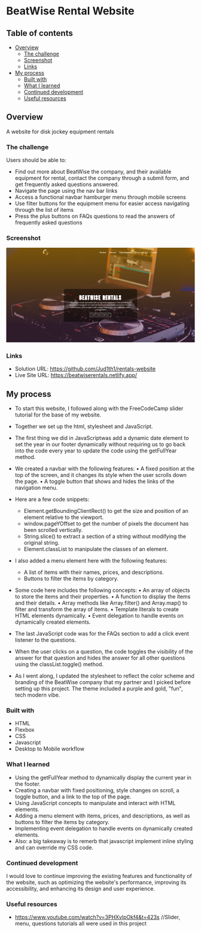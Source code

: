 # BeatWise Rental Website


## Table of contents

- [Overview](#overview)
  - [The challenge](#the-challenge)
  - [Screenshot](#screenshot)
  - [Links](#links)
- [My process](#my-process)
  - [Built with](#built-with)
  - [What I learned](#what-i-learned)
  - [Continued development](#continued-development)
  - [Useful resources](#useful-resources)


## Overview
A website for disk jockey equipment rentals  

### The challenge

Users should be able to:

-	Find out more about BeatWise the company, and their available equipment for rental, contact the company through a submit form, and get frequently asked questions answered.
-	Navigate the page using the nav bar links
-	Access a functional navbar hamburger menu through mobile screens
-	Use filter buttons for the equipment menu for easier access navigating through the list of items   
-	Press the plus buttons on FAQs questions to read the answers of frequently asked questions 


### Screenshot

![](./Screenshot.png)


### Links

- Solution URL: https://github.com/Jud1th1/rentals-website
- Live Site URL: https://beatwiserentals.netlify.app/

## My process
-	To start this website, I followed along with the FreeCodeCamp slider tutorial for the base of my website. 
-	Together we set up the html, stylesheet and JavaScript. 
-	The first thing we did in JavaScriptwas add a dynamic date element to set the year in our footer dynamically without requiring us to go back into the code every year to update the code using the getFullYear method.
-	We created a navbar with the following features:
    •	A fixed position at the top of the screen, and it changes its style when the user scrolls down the page.
    •	A toggle button that shows and hides the links of the navigation menu.
-   Here are a few code snippets:
    -	Element.getBoundingClientRect() to get the size and position of an element relative to the viewport.
    -	window.pageYOffset to get the number of pixels the document has been scrolled vertically.
    -	String.slice() to extract a section of a string without modifying the original string.
    -	Element.classList to manipulate the classes of an element.

-	I also added a menu element here with the following features:
    -	A list of items with their names, prices, and descriptions.
    -	Buttons to filter the items by category.
-   Some code here includes the following concepts:
    •	An array of objects to store the items and their properties.
    •	A function to display the items and their details.
    •	Array methods like Array.filter() and Array.map() to filter and transform the array of items.
    •	Template literals to create HTML elements dynamically.
    •	Event delegation to handle events on dynamically created elements.
    
-   The last JavaScript code was for the FAQs section to add a click event listener to the questions. 
-   When the user clicks on a question, the code toggles the visibility of the answer for that question and hides the answer for all other questions using the classList.toggle() method. 
-   As I went along, I updated the stylesheet to reflect the color scheme and branding of the BeatWise company that my partner and I picked before setting up this project. The theme included a purple and gold, "fun", tech modern vibe. 


### Built with

- HTML
- Flexbox
- CSS
- Javascript
- Desktop to Mobile workflow


### What I learned

-	Using the getFullYear method to dynamically display the current year in the footer.
-	Creating a navbar with fixed positioning, style changes on scroll, a toggle button, and a link to the top of the page.
-	Using JavaScript concepts to manipulate and interact with HTML elements.
-	Adding a menu element with items, prices, and descriptions, as well as buttons to filter the items by category.
-	Implementing event delegation to handle events on dynamically created elements.
-	Also: a big takeaway is  to remerb that javascript implement inline styling and can override my CSS code. 


### Continued development

I would love to continue improving the existing features and functionality of the website, such as optimizing the website's performance, improving its accessibility, and enhancing its design and user experience.



### Useful resources

- https://www.youtube.com/watch?v=3PHXvlpOkf4&t=423s   //Slider, menu, questions tutorials all were used in this project
